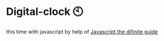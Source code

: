 # Digital-clock 🕙                                                                                                                                                                                                                                                                      
this time with javascript by help of <a href="https://www.oreilly.com/library/view/javascript-the-definitive/0596101996/">Javascript the difinite guide</a>  
 
   

